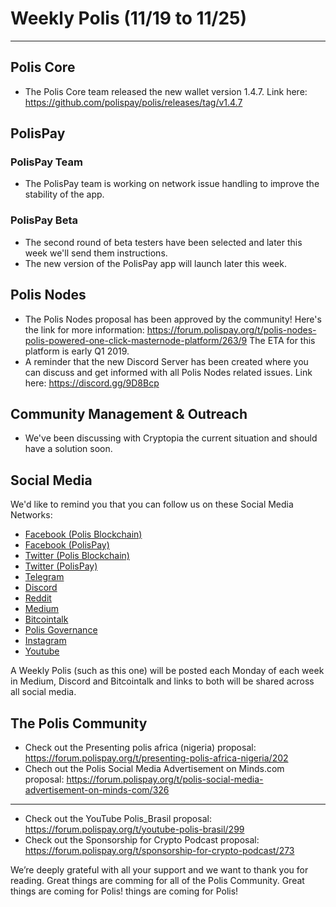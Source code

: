 # Weekly Polis (11/19 to 11/25) 
---
## Polis Core
* The Polis Core team released the new wallet version 1.4.7. 
Link here: https://github.com/polispay/polis/releases/tag/v1.4.7

## PolisPay
### PolisPay Team
* The PolisPay team is working on network issue handling to improve the stability of the app.

### PolisPay Beta
* The second round of beta testers have been selected and later this week we'll send them instructions.
* The new version of the PolisPay app will launch later this week.

## Polis Nodes
* The Polis Nodes proposal has been approved by the community! Here's the link for more information:
https://forum.polispay.org/t/polis-nodes-polis-powered-one-click-masternode-platform/263/9
The ETA for this platform is early Q1 2019.
* A reminder that the new Discord Server has been created where you can discuss and get informed with all Polis Nodes related issues.
Link here: https://discord.gg/9D8Bcp

## Community Management & Outreach
* We've been discussing with Cryptopia the current situation and should have a solution soon.

## Social Media
We'd like to remind you that you can follow us on these Social Media Networks:

* [Facebook (Polis Blockchain)](https://www.facebook.com/polisblockchain/)
* [Facebook (PolisPay)](https://www.facebook.com/polispayofficial)
* [Twitter (Polis Blockchain)](https://twitter.com/PolisBlockchain)
* [Twitter (PolisPay)](https://twitter.com/polispayapp)
* [Telegram](https://t.me/PolisPayOfficial)
* [Discord](https://discordapp.com/invite/cAkeh8Y)
* [Reddit](https://www.reddit.com/r/PolisBlockChain/)
* [Medium](https://medium.com/@PolisBlockchain)
* [Bitcointalk](https://bitcointalk.org/index.php?topic=2627897.0)
* [Polis Governance](https://governance-portal.herokuapp.com/)
* [Instagram](https://www.instagram.com/polispay/)
* [Youtube](https://www.youtube.com/channel/UCX5e77jGNZCJhHk_m4Rskug)

A Weekly Polis (such as this one) will be posted each Monday of each week in Medium, Discord and Bitcointalk and links to both will be shared across all social media.

## The Polis Community

* Check out the Presenting polis africa (nigeria) proposal:
https://forum.polispay.org/t/presenting-polis-africa-nigeria/202
* Chech out the Polis Social Media Advertisement on Minds.com proposal:
https://forum.polispay.org/t/polis-social-media-advertisement-on-minds-com/326
---
* Check out the YouTube Polis_Brasil proposal:
https://forum.polispay.org/t/youtube-polis-brasil/299
* Check out the Sponsorship for Crypto Podcast proposal:
https://forum.polispay.org/t/sponsorship-for-crypto-podcast/273

We’re deeply grateful with all your support and we want to thank you for reading. Great things are comming for all of the Polis Community. Great things are coming for Polis!
things are coming for Polis!